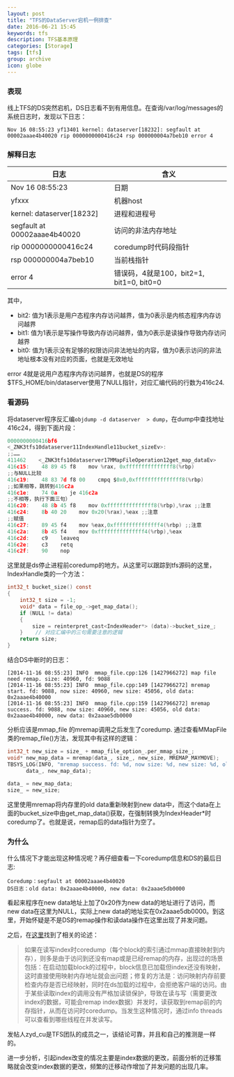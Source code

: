 ```yaml
---
layout: post
title: "TFS的DataServer宕机一例排查"
date: 2016-06-21 15:45
keywords: tfs
description: TFS基本原理
categories: [Storage]
tags: [tfs]
group: archive
icon: globe
---
```

### 表现

线上TFS的DS突然宕机，DS日志看不到有用信息。在查询/var/log/messages的系统日志时，发现以下日志：

```
Nov 16 08:55:23 yf13401 kernel: dataserver[18232]: segfault at 00002aaae4b40020 rip 0000000000416c24 rsp 000000004a7beb10 error 4
```

<!-- more -->

### 解释日志

|日志|含义|
| --- | --- |
|Nov 16 08:55:23|日期|
|yfxxx|机器host|
|kernel: dataserver[18232]|进程和进程号|
|segfault at 00002aaae4b40020|访问的非法内存地址|
|rip 0000000000416c24|coredump时代码段指针|
|rsp 000000004a7beb10|当前栈指针|
|error 4|错误码，4就是100，bit2=1, bit1=0, bit0=0|

其中，

* bit2: 值为1表示是用户态程序内存访问越界，值为0表示是内核态程序内存访问越界
* bit1: 值为1表示是写操作导致内存访问越界，值为0表示是读操作导致内存访问越界
* bit0: 值为1表示没有足够的权限访问非法地址的内容，值为0表示访问的非法地址根本没有对应的页面，也就是无效地址

error 4就是说用户态程序内存访问越界，也就是DS的程序\$TFS_HOME/bin/dataserver使用了NULL指针，对应汇编代码的行数为416c24.

### 看源码

将dataserver程序反汇编`objdump -d dataserver  > dump`，在dump中查找地址416c24，得到下面片段：

```c
0000000000416bf6
<_ZNK3tfs10dataserver11IndexHandle11bucket_sizeEv>:
;;……
411462    <_ZNK3tfs10dataserver17MMapFileOperation12get_map_dataEv>
416c15:    48 89 45 f8    mov %rax, 0xfffffffffffffff8(%rbp)
;;与NULL比较
416c19:    48 83 7d f8 00    cmpq $0x0,0xfffffffffffffff8(%rbp)
;;如果相等，跳转到416c2a
416c1e:    74 0a    je 416c2a 
;;不相等，执行下面三句）
416c20:    48 8b 45 f8    mov 0xfffffffffffffff8(%rbp),%rax ;;注意
416c24:    8b 40 20    mov 0x20(%rax),%eax ;;注意
;;赋值
416c27:    89 45 f4    mov %eax,0xfffffffffffffff4(%rbp) ;;注意
416c2a:    8b 45 f4    mov 0xfffffffffffffff4(%rbp),%eax
416c2d:    c9    leaveq
416c2e:    c3    retq  
416c2f:    90    nop   
```
这里就是ds停止进程前coredump的地方。从这里可以跟踪到tfs源码的这里，IndexHandle类的一个方法：

```c
int32_t bucket_size() const
{
    int32_t size = -1;
    void* data = file_op_->get_map_data();
    if (NULL != data)
    {
        size = reinterpret_cast<IndexHeader*> (data)->bucket_size_;
    }    // 对应汇编中的三句需要注意的逻辑
    return size;
}
```
结合DS中断时的日志：

```
[2014-11-16 08:55:23] INFO  mmap_file.cpp:126 [1427966272] map file need remap. size: 40960, fd: 9088
[2014-11-16 08:55:23] INFO  mmap_file.cpp:149 [1427966272] mremap start. fd: 9088, now size: 40960, new size: 45056, old data: 0x2aaae4b40000
[2014-11-16 08:55:23] INFO  mmap_file.cpp:159 [1427966272] mremap success. fd: 9088, now size: 40960, new size: 45056, old data: 0x2aaae4b40000, new data: 0x2aaae5db0000
```

分析应该是mmap_file 的mremap调用之后发生了coredump.
通过查看MMapFile类的remap_file()方法，发现其中有这样的逻辑：

```c
int32_t new_size = size_ + mmap_file_option_.per_mmap_size_;
void* new_map_data = mremap(data_, size_, new_size, MREMAP_MAYMOVE);
TBSYS_LOG(INFO, "mremap success. fd: %d, now size: %d, new size: %d, old data: %p, new data: %p", fd_, size_, new_size,
      data_, new_map_data);
 
data_ = new_map_data;
size_ = new_size;
```

这里使用mremap将内存里的old data重新映射到new data中，而这个data在上面的bucket_size中由get_map_data()获取，在强制转换为IndexHeader*时coredump了。也就是说，remap后的data指针为空了。

### 为什么

什么情况下才能出现这种情况呢？再仔细查看一下coredump信息和DS的最后日志:
```
Coredump：segfault at 00002aaae4b40020
DS日志：old data: 0x2aaae4b40000, new data: 0x2aaae5db0000
```

看起来程序在new data地址上加了0x20作为new data的地址进行了访问，而new data在这里为NULL，实际上new data的地址实在0x2aaae5db0000。到这里，开始怀疑是不是DS的remap操作和读data操作在这里出现了并发问题。

之后，在[这里](http://blog.chinaunix.net/uid-20196318-id-3395833.html)找到了相关的论述：
 
> 如果在读写index时coredump（每个block的索引通过mmap直接映射到内存），则多是由于访问到还没有map或是已经remap的内存，出现过的场景包括：在启动加载block的过程中，block信息已加载但index还没有映射，这时直接使用映射内存地址就会出问题；修复的方法是：访问映射内存前要检查内存是否已经映射，同时在ds加载的过程中，会拒绝客户端的访问。由于某些读取index的调用没有严格加读锁保护，导致在读与写（需要更改index的数据，可能会remap index数据）并发时，读获取到remap前的内存指针，从而在访问时coredump。当发生这种情况时，通过info threads可以查看到哪些线程在并发读写。

发帖人zyd_cu是TFS团队的成员之一，该结论可靠，并且和自己的推测是一样的。

进一步分析，引起index改变的情况主要是index数据的更改，前面分析的迁移策略就会改变index数据的更改，频繁的迁移动作增加了并发问题的出现几率。



